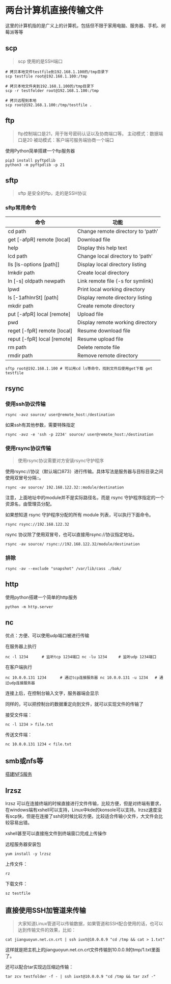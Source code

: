 # **两台计算机直接传输文件**



这里的计算机指的是广义上的计算机，包括但不限于家用电脑、服务器、手机、树莓派等等

## scp

>   scp 使用的是SSH端口

```
# 拷贝本地文件testfile到192.168.1.100的/tmp目录下 
scp testfile root@192.168.1.100:/tmp 

# 拷贝本地文件夹到192.168.1.100的/tmp目录下 
scp -r testfolder root@192.168.1.100:/tmp 

# 拷贝远程到本地 
scp root@192.168.1.100:/tmp/testfile . 

```

## ftp

>   ftp控制端口是21，用于账号密码认证以及协商端口等。
>   主动模式：数据端口是20
>   被动模式：客户端可服务端协商一个端口

使用Python简单搭建一个ftp服务器

```
pip3 install pyftpdlib 
python3 -m pyftpdlib -p 21 
```

## sftp

>   sftp 是安全的ftp，走的是SSH协议

### sftp常用命令

| 命令                        | 功能                              |
| --------------------------- | --------------------------------- |
| cd path                     | Change remote directory to ‘path’ |
| get [-afpR] remote [local]  | Download file                     |
| help                        | Display this help text            |
| lcd path                    | Change local directory to ‘path’  |
| lls [ls-options [path]]     | Display local directory listing   |
| lmkdir path                 | Create local directory            |
| ln [-s] oldpath newpath     | Link remote file (-s for symlink) |
| lpwd                        | Print local working directory     |
| ls [-1afhlnrSt] [path]      | Display remote directory listing  |
| mkdir path                  | Create remote directory           |
| put [-afpR] local [remote]  | Upload file                       |
| pwd                         | Display remote working directory  |
| reget [-fpR] remote [local] | Resume download file              |
| reput [-fpR] local [remote] | Resume upload file                |
| rm path                     | Delete remote file                |
| rmdir path                  | Remove remote directory           |

```
sftp root@192.168.1.100 # 可以用cd ls等命令，找到文件后使用get下载 get testfile 
```

## rsync

### 使用ssh协议传输

```
rsync -avz source/ user@remote_host:/destination 
```

如果ssh有其他参数，需要特殊指定

```
rsync -avz -e 'ssh -p 2234' source/ user@remote_host:/destination 
```

### 使用rsync协议传输

>   使用rsync协议需要对方安装rsync守护程序

使用rsync://协议（默认端口873）进行传输。具体写法是服务器与目标目录之间使用双冒号分隔::。

```
rsync -av source/ 192.168.122.32::module/destination 
```

注意，上面地址中的module并不是实际路径名，而是 rsync 守护程序指定的一个资源名，由管理员分配。

如果想知道 rsync 守护程序分配的所有 module 列表，可以执行下面命令。

```
rsync rsync://192.168.122.32 
```

rsync 协议除了使用双冒号，也可以直接用rsync://协议指定地址。

```
rsync -av source/ rsync://192.168.122.32/module/destination 
```

### 排除

```
rsync -av --exclude "snapshot" /var/lib/cass ./bak/ 
```

## http

使用python搭建一个简单的http服务

```
python -m http.server 
```

## nc

优点：方便、可以使用udp端口被进行传输

在服务器上执行

```
nc -l 1234      # 监听tcp 1234端口 nc -lu 1234     # 监听udp 1234端口 
```

在客户端执行

```
nc 10.0.0.131 1234      # 通过tcp连接服务器 nc 10.0.0.131 -u 1234   # 通过udp连接服务器 
```

连接上后，在控制台输入文字，服务器端会显示

同样的，可以把控制台的数据重定向到文件，就可以实现文件的传输了

接受文件端：

```
nc -l 1234 > file.txt 
```

传送文件端：

```
nc 10.0.0.131 1234 < file.txt 
```

## smb或nfs等

[搭建NFS服务](https://zahui.fan/4b677f68)

## lrzsz

lrzsz 可以在连接终端的时候直接进行文件传输，比较方便，但是对终端有要求，在windows端有xshell可以支持，Linux中kde的konsole可以支持。lrzsz速度没有scp快，但是在连接了ssh的时候比较方便。比较适合传输小文件，大文件会比较容易出错。

xshell甚至可以直接拖文件到终端窗口完成上传操作

远程服务器安装包

```
yum install -y lrzsz 
```

上传文件：

```
rz 
```

下载文件：

```
sz testfile 
```

## 直接使用SSH加管道来传输

>   大家知道Linux管道可以传输数据，如果管道和SSH配合使用的话，也可以达到传输文件的效果，比如：

```
cat jianguoyun.net.cn.crt | ssh iuxt@10.0.0.9 "cd /tmp && cat > 1.txt" 
```

这样就是把主机上的jianguoyun.net.cn.crt文件传输到10.0.0.9的tmp/1.txt里面了。

还可以配合tar实现边压缩边传输：

```
tar zcv testfolder -f - | ssh iuxt@10.0.0.9 "cd /tmp && tar zxf -"
```
